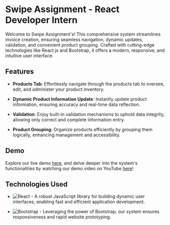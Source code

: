 # Swipe Assignment - React Developer Intern

Welcome to Swipe Assignment's! This comprehensive system streamlines invoice creation, ensuring seamless navigation, dynamic updates, validation, and convenient product grouping. Crafted with cutting-edge technologies like React.js and Bootstrap, it offers a modern, responsive, and intuitive user interface.

## Features

- **Products Tab**: Effortlessly navigate through the products tab to oversee, edit, and administer your product inventory.

- **Dynamic Product Information Update**: Instantly update product information, ensuring accuracy and real-time data reflection.

- **Validation**: Enjoy built-in validation mechanisms to uphold data integrity, allowing only correct and complete information entry.

- **Product Grouping**: Organize products efficiently by grouping them logically, enhancing management and accessibility.

## Demo

Explore our live demo [here](https://swipe-assignment-frontend-beta.vercel.app/), and delve deeper into the system's functionalities by watching our demo video on YouTube [here](https://www.youtube.com/watch?v=SWPGMeTc2zc)!

## Technologies Used

- ![React](https://img.shields.io/badge/React-16.13.1-blue) - A robust JavaScript library for building dynamic user interfaces, enabling fast and efficient application development.

- ![Bootstrap](https://img.shields.io/badge/Bootstrap-4.5.2-purple) - Leveraging the power of Bootstrap, our system ensures responsiveness and rapid website prototyping.

